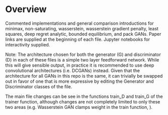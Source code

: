 # Overview
Commented implementations and general comparison introductions for minimax, non-saturating, wasserstein, wasserstein gradient penalty, least squares, deep regret analytic, bounded equilibrium, and pack GANs. Paper links are supplied at the beginning of each file. Jupyter notebooks for interactivity supplied.

Note: The architecture chosen for both the generator (G) and discriminator (D) in each of these files is a simple two layer feedforward network. While this will give sensible output, in practice it is recommended to use deep convolutional architectures (i.e. DCGANs) instead. Given that the architecture for all GANs in this repo is the same, it can trivially be swapped out in favor of one that is more expressive by editing the Generator and Discriminator classes of the file. 

The main file changes can be see in the functions train_D and train_G of the trainer function, although changes are not completely limited to only these two areas (e.g. Wasserstein GAN clamps weight in the train function, ).
